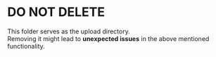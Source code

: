 # DO NOT DELETE

This folder serves as the upload directory.  
Removing it might lead to **unexpected issues** in the above mentioned functionality. 